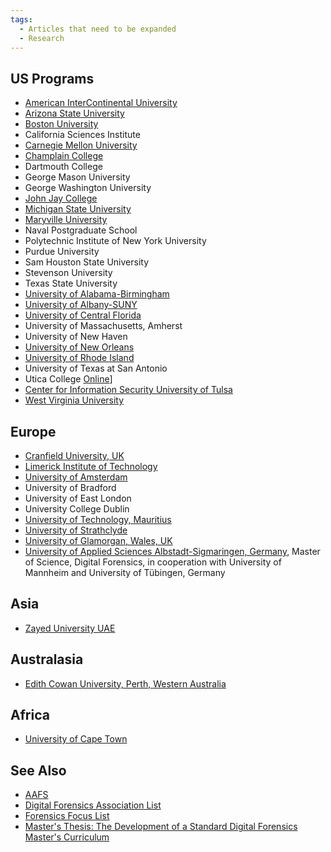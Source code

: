 ```yaml
---
tags:
  - Articles that need to be expanded
  - Research
---
```

## US Programs

* [American InterContinental University](https://www.aiuniv.edu/degrees/criminal-justice/bachelors-forensic-science)
* [Arizona State University](https://globalsecurity.asu.edu/expertise/cybersecurity-and-trusted-foundations/)
* [Boston University](https://www.bu.edu/met/degrees-certificates/digital-forensics-graduate-certificate/)
* California Sciences Institute
* [Carnegie Mellon University](https://csd.cmu.edu/academics/masters/overview)
* [Champlain College](https://online.champlain.edu/degrees-certificates/masters-digital-forensic-science)
* Dartmouth College
* George Mason University
* George Washington University
* [John Jay College](http://www.jjay.cuny.edu/master-science-digital-forensics-and-cybersecurity)
* [Michigan State University](https://cj.msu.edu/graduates/forensic-science/forensic-home.html)
* [Maryville University](https://online.maryville.edu/online-masters-degrees/cyber-security/)
* Naval Postgraduate School
* Polytechnic Institute of New York University
* Purdue University
* Sam Houston State University
* Stevenson University
* Texas State University
* [University of Alabama-Birmingham](https://businessdegrees.uab.edu/mis-degree-masters/)
* [University of Albany-SUNY](https://www.albany.edu/business/programs/bs-digital-forensics)
* [University of Central Florida](https://www.ucf.edu/online/degree/digital-forensics-m-s/)
* University of Massachusetts, Amherst
* University of New Haven
* [University of New Orleans](https://www.uno.edu/academics/cos/computer-science)
* [University of Rhode Island](https://web.uri.edu/cs/dfcsc/)
* University of Texas at San Antonio
* Utica College
  [Online](http://www.onlineuticacollege.com/programs/computer-forensics-specialization.asp)\]
* [Center for Information Security University of Tulsa](http://www.cis.utulsa.edu/)
* [West Virginia University](https://forensics.wvu.edu/)

## Europe

* [Cranfield University, UK](http://www.cranfield.ac.uk/cds/postgraduatestudy/forensiccomputing/index.jsp)
* [Limerick Institute of Technology](http://www.lit.ie/departments/IT/MSC_Computing.html)
* [University of Amsterdam](http://www.studeren.uva.nl/ma-forensic-science)
* University of Bradford
* University of East London
* University College Dublin
* [University of Technology, Mauritius](https://www.utm.ac.mu/)
* [University of Strathclyde](http://www.strath.ac.uk/science/forensicinformatics/)
* [University of Glamorgan, Wales, UK](http://www.glam.ac.uk/coursedetails/685/549)
* [University of Applied Sciences Albstadt-Sigmaringen, Germany](http://www.digitaleforensik.com),
  Master of Science, Digital Forensics, in cooperation with University of
  Mannheim and University of Tübingen, Germany

## Asia

* [Zayed University UAE](http://www.zu.ac.ae/main/en/colleges/colleges/college_information_technology/graduate_certificate_programs/cr_invest/intro.aspx)

## Australasia

* [Edith Cowan University, Perth, Western Australia](http://www.ecu.edu.au/future-students/our-courses/browse?sq_content_src=%2BdXJsPWh0dHAlM0ElMkYlMkZ3ZWJzZXJ2aWNlcy53ZWIuZWN1LmVkdS5hdSUyRmZ1dHVyZS1zdHVkZW50cyUyRmNvdXJzZS12aWV3LnBocCUzRmlkJTNEMDAwMDAwMTQ1MSUyNmxvY2F0aW9uJTNEdG9wbGV2ZWwmYWxsPTE%3D)

## Africa

* [University of Cape Town](http://www.commerce.uct.ac.za/InformationSystems/Courses/inf4016w/)

## See Also

* [AAFS](http://www.aafs.org/default.asp?section_id=resources&page_id=colleges_and_universities)
* [Digital Forensics Association List](http://www.digitalforensicsassociation.org/formal-education/)
* [Forensics Focus List](https://forensicfocus.com/computer-forensics-education-directory)
* [Master's Thesis: The Development of a Standard Digital Forensics Master's Curriculum](https://docs.lib.purdue.edu/cgi/viewcontent.cgi?article=1010&context=techmasters&sei-redir=1#search=%22katie%20strzempka%20thesis%22)
